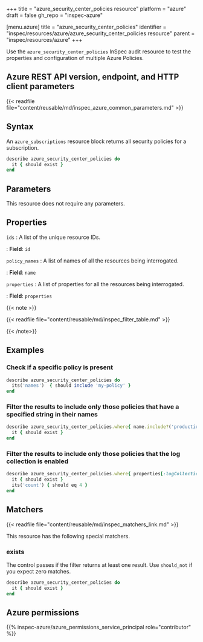 +++
title = "azure_security_center_policies resource"
platform = "azure"
draft = false
gh_repo = "inspec-azure"

[menu.azure]
title = "azure_security_center_policies"
identifier = "inspec/resources/azure/azure_security_center_policies resource"
parent = "inspec/resources/azure"
+++

Use the `azure_security_center_policies` InSpec audit resource to test the properties and configuration of multiple Azure Policies.

## Azure REST API version, endpoint, and HTTP client parameters

{{< readfile file="content/reusable/md/inspec_azure_common_parameters.md" >}}

## Syntax

An `azure_subscriptions` resource block returns all security policies for a subscription.

```ruby
describe azure_security_center_policies do
  it { should exist }
end
```

## Parameters

This resource does not require any parameters.

## Properties

`ids`
: A list of the unique resource IDs.

: **Field**: `id`

`policy_names`
: A list of names of all the resources being interrogated.

: **Field**: `name`

`properties`
: A list of properties for all the resources being interrogated.

: **Field**: `properties`

{{< note >}}

{{< readfile file="content/reusable/md/inspec_filter_table.md" >}}

{{< /note>}}

## Examples

### Check if a specific policy is present

```ruby
describe azure_security_center_policies do
  its('names')  { should include 'my-policy' }
end
```

### Filter the results to include only those policies that have a specified string in their names

```ruby
describe azure_security_center_policies.where{ name.include?('production') } do
  it { should exist }
end
```

### Filter the results to include only those policies that the log collection is enabled

```ruby
describe azure_security_center_policies.where{ properties[:logCollection] == 'On' } do
  it { should exist }
  its('count') { should eq 4 }
end
```

## Matchers

{{< readfile file="content/reusable/md/inspec_matchers_link.md" >}}

This resource has the following special matchers.

### exists

The control passes if the filter returns at least one result. Use `should_not` if you expect zero matches.

```ruby
describe azure_security_center_policies do
  it { should exist }
end
```

## Azure permissions

{{% inspec-azure/azure_permissions_service_principal role="contributor" %}}
